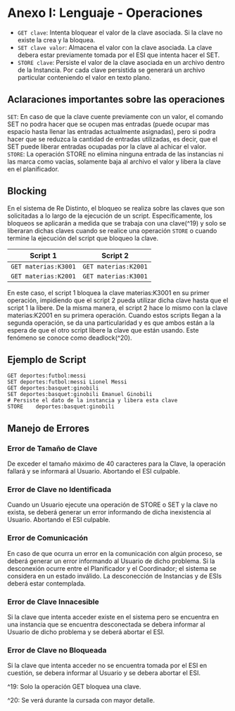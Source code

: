 # Anexo I: Lenguaje - Operaciones

* `GET clave`: Intenta bloquear el valor de la clave asociada. Si la clave no existe la crea y la bloquea.
* `SET clave valor`: Almacena el valor con la clave asociada. La clave debera estar previamente tomada por el ESI que intenta hacer el SET. 
* `STORE clave`: Persiste el valor de la clave asociada en un archivo dentro de la Instancia. Por cada clave persistida se generará un archivo particular conteniendo el valor en texto plano.

## Aclaraciones importantes sobre las operaciones

`SET`: En caso de que la clave cuente previamente con un valor, el comando SET no podra hacer que se ocupen mas entradas \(puede ocupar mas espacio hasta llenar las entradas actualmente asignadas\), pero si podra hacer que se reduzca la cantidad de entradas utilizadas, es decir, que el SET puede liberar entradas ocupadas por la clave al achicar el valor.  
`STORE`: La operación STORE no elimina ninguna entrada de las instancias ni las marca como vacías, solamente baja al archivo el valor y libera la clave en el planificador.

## Blocking

En el sistema de Re Distinto, el bloqueo se realiza sobre las claves que son solicitadas a lo largo de la ejecución de un script. Específicamente, los bloqueos se aplicarán a medida que se trabaja con una clave\(^19\) y solo se liberaran dichas claves cuando se realice una operación `STORE` o cuando termine la ejecución del script que bloqueo la clave.

| Script 1 | Script 2 |
| --- | --- |
| `GET materias:K3001` | `GET materias:K2001` |
| `GET materias:K2001` | `GET materias:K3001` |

En este caso, el script 1 bloquea la clave materias:K3001 en su primer operación, impidiendo que el script 2 pueda utilizar dicha clave hasta que el script 1 la libere. De la misma manera, el script 2 hace lo mismo con la clave materias:K2001 en su primera operación. Cuando estos scripts llegan a la segunda operación, se da una particularidad y es que ambos están a la espera de que el otro script libere la clave que están usando. Este fenómeno se conoce como deadlock\(^20\).

## Ejemplo de Script

```text
GET deportes:futbol:messi
SET deportes:futbol:messi Lionel Messi
GET deportes:basquet:ginobili
SET deportes:basquet:ginobili Emanuel Ginobili
# Persiste el dato de la instancia y libera esta clave
STORE    deportes:basquet:ginobili
```

## Manejo de Errores

### Error de Tamaño de Clave

De exceder el tamaño máximo de 40 caracteres para la Clave, la operación fallará y se informará al Usuario. Abortando el ESI culpable.

### Error de Clave no Identificada

Cuando un Usuario ejecute una operación de STORE o SET y la clave no exista, se deberá generar un error informando de dicha inexistencia al Usuario. Abortando el ESI culpable.

### Error de Comunicación

En caso de que ocurra un error en la comunicación con algún proceso, se deberá generar un error informando al Usuario de dicho problema. Si la desconexión ocurre entre el Planificador y el Coordinador; el sistema se considera en un estado inválido. La desconección de Instancias y de ESIs deberá estar contemplada.

### Error de Clave Innacesible

Si la clave que intenta acceder existe en el sistema pero se encuentra en una instancia que se encuentra desconectada se debera informar al Usuario de dicho problema y se deberá abortar el ESI.

### Error de Clave no Bloqueada

Si la clave que intenta acceder no se encuentra tomada por el ESI en cuestión, se debera informar al Usuario y se debera abortar el ESI.

^19: Solo la operación GET bloquea una clave.

^20: Se verá durante la cursada con mayor detalle.

